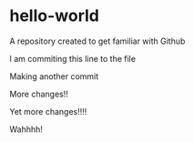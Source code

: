 # hello-world
A repository created to get familiar with Github

I am commiting this line to the file

Making another commit

More changes!!

Yet more changes!!!!

Wahhhh!
